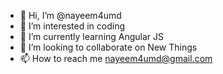 - 👋 Hi, I’m @nayeem4umd
- 👀 I’m interested in coding
- 🌱 I’m currently learning Angular JS
- 💞️ I’m looking to collaborate on New Things
- 📫 How to reach me nayeem4umd@gmail.com

<!---
nayeem4umd/nayeem4umd is a ✨ special ✨ repository because its `README.md` (this file) appears on your GitHub profile.
You can click the Preview link to take a look at your changes.
--->
